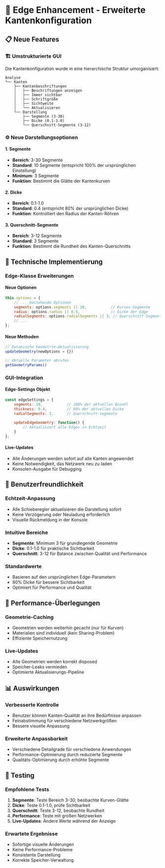 # 🔧 Edge Enhancement - Erweiterte Kantenkonfiguration

## 📋 Neue Features

### 🏗️ Umstrukturierte GUI
Die Kantenkonfiguration wurde in eine hierarchische Struktur umorganisiert:

```
Analyse
└── Kanten
    ├── Kantenbeschriftungen
    │   ├── Beschriftungen anzeigen
    │   ├── Immer sichtbar
    │   ├── Schriftgröße
    │   ├── Sichtweite
    │   └── Aktualisieren
    └── Darstellung
        ├── Segmente (3-30)
        ├── Dicke (0.1-1.0)
        └── Querschnitt-Segmente (3-12)
```

### ⚙️ Neue Darstellungsoptionen

#### **1. Segmente**
- **Bereich**: 3-30 Segmente
- **Standard**: 10 Segmente (entspricht 100% der ursprünglichen Einstellung)
- **Minimum**: 3 Segmente
- **Funktion**: Bestimmt die Glätte der Kantenkurven

#### **2. Dicke**
- **Bereich**: 0.1-1.0
- **Standard**: 0.4 (entspricht 80% der ursprünglichen Dicke)
- **Funktion**: Kontrolliert den Radius der Kanten-Röhren

#### **3. Querschnitt-Segmente**
- **Bereich**: 3-12 Segmente
- **Standard**: 3 Segmente
- **Funktion**: Bestimmt die Rundheit des Kanten-Querschnitts

## 🔧 Technische Implementierung

### Edge-Klasse Erweiterungen

#### **Neue Optionen**
```javascript
this.options = {
    // ... bestehende Optionen
    segments: options.segments || 10,           // Kurven-Segmente
    radius: options.radius || 0.5,              // Dicke der Edge
    radialSegments: options.radialSegments || 3, // Querschnitt-Segmente
    // ...
};
```

#### **Neue Methoden**
```javascript
// Dynamische Geometrie-Aktualisierung
updateGeometry(newOptions = {})

// Aktuelle Parameter abrufen
getGeometryParams()
```

### GUI-Integration

#### **Edge-Settings Objekt**
```javascript
const edgeSettings = {
    segments: 10,           // 100% der aktuellen Anzahl
    thickness: 0.4,         // 80% der aktuellen Dicke
    radialSegments: 3,      // Querschnitt-Segmente
    
    updateEdgeGeometry: function() {
        // Aktualisiert alle Edges in Echtzeit
    }
};
```

#### **Live-Updates**
- Alle Änderungen werden sofort auf alle Kanten angewendet
- Keine Notwendigkeit, das Netzwerk neu zu laden
- Konsolen-Ausgabe für Debugging

## 🎯 Benutzerfreundlichkeit

### **Echtzeit-Anpassung**
- Alle Schieberegler aktualisieren die Darstellung sofort
- Keine Verzögerung oder Neuladung erforderlich
- Visuelle Rückmeldung in der Konsole

### **Intuitive Bereiche**
- **Segmente**: Minimum 3 für grundlegende Geometrie
- **Dicke**: 0.1-1.0 für praktische Sichtbarkeit
- **Querschnitt**: 3-12 für Balance zwischen Qualität und Performance

### **Standardwerte**
- Basieren auf den ursprünglichen Edge-Parametern
- 80% Dicke für bessere Sichtbarkeit
- Optimiert für Performance und Qualität

## 🚀 Performance-Überlegungen

### **Geometrie-Caching**
- Geometrien werden weiterhin gecacht (nur für Kurven)
- Materialien sind individuell (kein Sharing-Problem)
- Effiziente Speichernutzung

### **Live-Updates**
- Alte Geometrien werden korrekt disposed
- Speicher-Leaks vermieden
- Optimierte Aktualisierungs-Pipeline

## 📊 Auswirkungen

### **Verbesserte Kontrolle**
- Benutzer können Kanten-Qualität an ihre Bedürfnisse anpassen
- Feinabstimmung für verschiedene Netzwerkgrößen
- Bessere visuelle Anpassung

### **Erweiterte Anpassbarkeit**
- Verschiedene Detailgrade für verschiedene Anwendungen
- Performance-Optimierung durch reduzierte Segmente
- Qualitäts-Optimierung durch erhöhte Segmente

## 🧪 Testing

### **Empfohlene Tests**
1. **Segmente**: Teste Bereich 3-30, beobachte Kurven-Glätte
2. **Dicke**: Teste 0.1-1.0, prüfe Sichtbarkeit
3. **Querschnitt**: Teste 3-12, beobachte Rundheit
4. **Performance**: Teste mit großen Netzwerken
5. **Live-Updates**: Ändere Werte während der Anzeige

### **Erwartete Ergebnisse**
- Sofortige visuelle Änderungen
- Keine Performance-Probleme
- Konsistente Darstellung
- Korrekte Speicher-Verwaltung